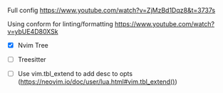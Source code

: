 Full config
https://www.youtube.com/watch?v=ZjMzBd1Dqz8&t=3737s

Using conform for linting/formatting
https://www.youtube.com/watch?v=ybUE4D80XSk

- [x] Nvim Tree
- [ ] Treesitter
- [ ] Use vim.tbl_extend to add desc to opts (https://neovim.io/doc/user/lua.html#vim.tbl_extend())

